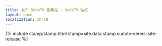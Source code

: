```yaml
---
title: 发布 SudoTV 剧集站 - SudoTV 贴纸
layout: base
localization: zh-CN
---
```


{% include stamp/stamp.html
    stamp=site.data.stamp.sudotv-series-site-release
%}